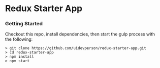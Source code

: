 # Redux Starter App


### Getting Started
Checkout this repo, install dependencies, then start the gulp process with the following:

```
> git clone https://github.com/uidevperson/redux-starter-app.git
> cd redux-starter-app
> npm install
> npm start


```




